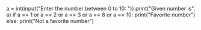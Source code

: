 a = int(input("Enter the number between 0 to 10: "))
print("Given number is", a)
if a == 1 or a == 2 or a == 3 or a == 8 or a == 10:
    print("Favorite number")
else:
    print("Not a favorite number")
